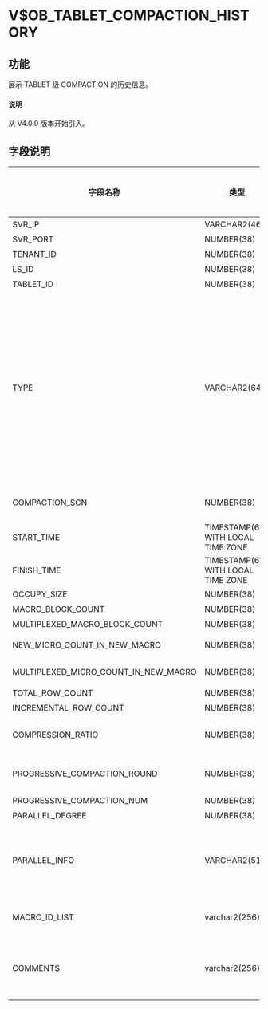 # V$OB_TABLET_COMPACTION_HISTORY

## 功能

展示 TABLET 级 COMPACTION 的历史信息。

<main id="notice" type='explain'>
  <h4>说明</h4>
  <p>从 V4.0.0 版本开始引入。</p>
</main>

## 字段说明

|                 字段名称                 |      类型       | 是否可以为 NULL |                                            描述                                            |
|--------------------------------------|---------------|------------|--------|
| SVR_IP                               | VARCHAR2(46)  | NO         | 服务器 IP 地址                                                                                |
| SVR_PORT                             | NUMBER(38)    | NO         | 服务器端口号|
| TENANT_ID                            | NUMBER(38)    | NO         | 租户 ID |
| LS_ID                                | NUMBER(38)    | NO         | 日志流 ID|
| TABLET_ID                            | NUMBER(38)    | NO         | 数据分片 ID                                                                                  |
| TYPE                                 | VARCHAR2(64)  | NO         | compaction 的类型 <li> `MINI` ：转储/L0 compaction，Memtable 通过转储变成 SSTable   <li> `MAJOR` ：合并   <li> `MINI MINOR` ：L1 compaction，多个 Mini SSTable 合成一个   <li> `BUF MINOR` ：生成特殊的 buf minor sstable 的 compaction    |
| COMPACTION_SCN                              | NUMBER(38)    | NO         | 合并版本：minor 为 snapshot_version                                                            |
| START_TIME                           | TIMESTAMP(6) WITH LOCAL TIME ZONE    | NO         | 开始时间  |
| FINISH_TIME                          | TIMESTAMP(6) WITH LOCAL TIME ZONE    | NO         | 结束时间  |
| OCCUPY_SIZE                          | NUMBER(38)    | NO         | 数据量   |
| MACRO_BLOCK_COUNT                    | NUMBER(38)    | NO         | 宏块数   |
| MULTIPLEXED_MACRO_BLOCK_COUNT        | NUMBER(38)    | NO         | 重用宏块数 |
| NEW_MICRO_COUNT_IN_NEW_MACRO         | NUMBER(38)    | NO         | 新生成宏块中的新微块数                                                                              |
| MULTIPLEXED_MICRO_COUNT_IN_NEW_MACRO | NUMBER(38)    | NO         | 新生成宏块中的重用微块数                                                                             |
| TOTAL_ROW_COUNT                      | NUMBER(38)    | NO         | 总行数   |
| INCREMENTAL_ROW_COUNT                | NUMBER(38)    | NO         | 新输出的行 |
| COMPRESSION_RATIO                    | NUMBER(38)    | NO         | 新数据的压缩率：新增宏块数据在压缩后/压缩前比率                                                                 |
| PROGRESSIVE_COMPACTION_ROUND         | NUMBER(38)    | NO         | 渐近合并当前轮次。如果为全量合并，该列为 -1                                                                  |
| PROGRESSIVE_COMPACTION_NUM           | NUMBER(38)    | NO         | 渐近合并总轮次                                                                                  |
| PARALLEL_DEGREE                      | NUMBER(38)    | NO         | 并行度   |
| PARALLEL_INFO                        | VARCHAR2(512) | NO         | 并行任务信息，会展示并行任务扫描的数据量/运行时间/输出的数据量的统计信息（min/max/avg）                                       |
|MACRO_ID_LIST    |varchar2(256)    |NO   |输出的宏块列表，宏块列表过长则不展示    |
|COMMENTS    |varchar2(256)    |NO   |记录曾经失败的compaction历史信息、本次compaction的耗时采集信息等    |
